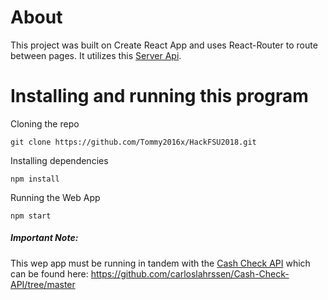 # About

This project was built on Create React App and uses React-Router to route between pages. It utilizes this [Server Api]('https://github.com/carloslahrssen/Cash-Check-API'). 

# Installing and running this program

Cloning the repo

`git clone https://github.com/Tommy2016x/HackFSU2018.git`

Installing dependencies 

`npm install`

Running the Web App

`npm start`

##### *_Important Note:_*

This wep app must be running in tandem with the [Cash Check API]('https://github.com/carloslahrssen/Cash-Check-API')
which can be found here: 
https://github.com/carloslahrssen/Cash-Check-API/tree/master
